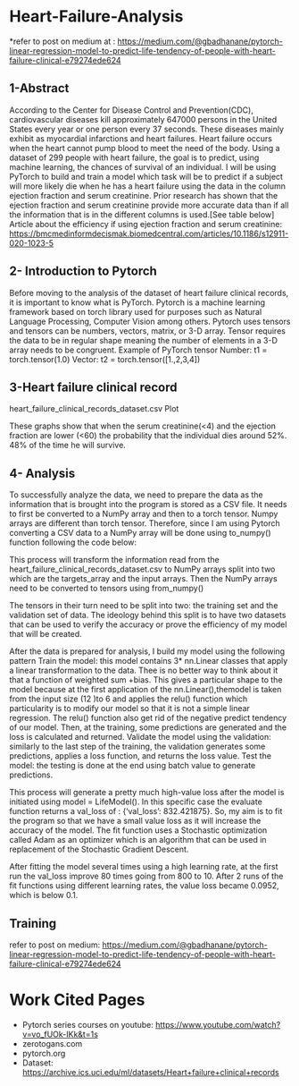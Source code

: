 # Heart-Failure-Analysis

*refer to post on medium at : https://medium.com/@gbadhanane/pytorch-linear-regression-model-to-predict-life-tendency-of-people-with-heart-failure-clinical-e79274ede624

## 1-Abstract
According to the Center for Disease Control and Prevention(CDC), cardiovascular diseases kill approximately 647000 persons in the United States every year or one person every 37 seconds. These diseases mainly exhibit as myocardial infarctions and heart failures. Heart failure occurs when the heart cannot pump blood to meet the need of the body. Using a dataset of 299 people with heart failure, the goal is to predict, using machine learning, the chances of survival of an individual. I will be using PyTorch to build and train a model which task will be to predict if a subject will more likely die when he has a heart failure using the data in the column ejection fraction and serum creatinine.
Prior research has shown that the ejection fraction and serum creatinine provide more accurate data than if all the information that is in the different columns is used.[See table below]
Article about the efficiency if using ejection fraction and serum creatinine:
https://bmcmedinformdecismak.biomedcentral.com/articles/10.1186/s12911-020-1023-5
## 2- Introduction to Pytorch
Before moving to the analysis of the dataset of heart failure clinical records, it is important to know what is PyTorch. Pytorch is a machine learning framework based on torch library used for purposes such as Natural Language Processing, Computer Vision among others. Pytorch uses tensors and tensors can be numbers, vectors, matrix, or 3-D array. Tensor requires the data to be in regular shape meaning the number of elements in a 3-D array needs to be congruent.
Example of PyTorch tensor
Number: t1 = torch.tensor(1.0)
Vector: t2 = torch.tensor([1.,2,3,4])
## 3-Heart failure clinical record

heart_failure_clinical_records_dataset.csv
Plot



These graphs show that when the serum creatinine(<4) and the ejection fraction are lower (<60) the probability that the individual dies around 52%. 48% of the time he will survive.
## 4- Analysis
To successfully analyze the data, we need to prepare the data as the information that is brought into the program is stored as a CSV file. It needs to first be converted to a NumPy array and then to a torch tensor. Numpy arrays are different than torch tensor. Therefore, since I am using Pytorch converting a CSV data to a NumPy array will be done using to_numpy() function following the code below:

This process will transform the information read from the heart_failure_clinical_records_dataset.csv to NumPy arrays split into two which are the targets_array and the input arrays. Then the NumPy arrays need to be converted to tensors using from_numpy()

The tensors in their turn need to be split into two: the training set and the validation set of data. The ideology behind this split is to have two datasets that can be used to verify the accuracy or prove the efficiency of my model that will be created.

After the data is prepared for analysis, I build my model using the following pattern
Train the model: this model contains 3* nn.Linear classes that apply a linear transformation to the data. Thee is no better way to think about it that a function of weighted sum +bias. This gives a particular shape to the model because at the first application of the nn.Linear(),themodel is taken from the input size (12 )to 6 and applies the relu() function which particularity is to modify our model so that it is not a simple linear regression. The relu() function also get rid of the negative predict tendency of our model. Then, at the training, some predictions are generated and the loss is calculated and returned.
Validate the model using the validation: similarly to the last step of the training, the validation generates some predictions, applies a loss function, and returns the loss value.
Test the model: the testing is done at the end using batch value to generate predictions.

This process will generate a pretty much high-value loss after the model is initiated using model = LifeModel(). In this specific case the evaluate function returns a val_loss of : {‘val_loss’: 832.421875}.
So, my aim is to fit the program so that we have a small value loss as it will increase the accuracy of the model. The fit function uses a Stochastic optimization called Adam as an optimizer which is an algorithm that can be used in replacement of the Stochastic Gradient Descent.

After fitting the model several times using a high learning rate, at the first run the val_loss improve 80 times going from 800 to 10. After 2 runs of the fit functions using different learning rates, the value loss became 0.0952, which is below 0.1.
## Training
   refer to post on medium: https://medium.com/@gbadhanane/pytorch-linear-regression-model-to-predict-life-tendency-of-people-with-heart-failure-clinical-e79274ede624 

# Work Cited Pages
 - Pytorch series courses on youtube: https://www.youtube.com/watch?v=vo_fUOk-IKk&t=1s
 - zerotogans.com
 - pytorch.org
 - Dataset: https://archive.ics.uci.edu/ml/datasets/Heart+failure+clinical+records
